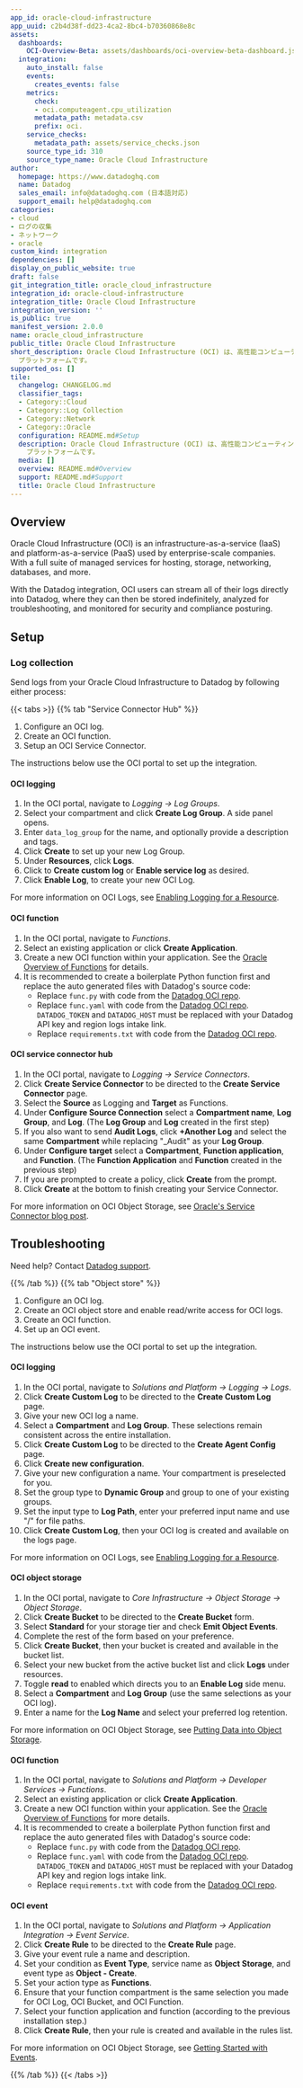 ```yaml
---
app_id: oracle-cloud-infrastructure
app_uuid: c2b4d38f-dd23-4ca2-8bc4-b70360868e8c
assets:
  dashboards:
    OCI-Overview-Beta: assets/dashboards/oci-overview-beta-dashboard.json
  integration:
    auto_install: false
    events:
      creates_events: false
    metrics:
      check:
      - oci.computeagent.cpu_utilization
      metadata_path: metadata.csv
      prefix: oci.
    service_checks:
      metadata_path: assets/service_checks.json
    source_type_id: 310
    source_type_name: Oracle Cloud Infrastructure
author:
  homepage: https://www.datadoghq.com
  name: Datadog
  sales_email: info@datadoghq.com (日本語対応)
  support_email: help@datadoghq.com
categories:
- cloud
- ログの収集
- ネットワーク
- oracle
custom_kind: integration
dependencies: []
display_on_public_website: true
draft: false
git_integration_title: oracle_cloud_infrastructure
integration_id: oracle-cloud-infrastructure
integration_title: Oracle Cloud Infrastructure
integration_version: ''
is_public: true
manifest_version: 2.0.0
name: oracle_cloud_infrastructure
public_title: Oracle Cloud Infrastructure
short_description: Oracle Cloud Infrastructure (OCI) は、高性能コンピューティングとシンプルな移行を実現する IaaS
  プラットフォームです。
supported_os: []
tile:
  changelog: CHANGELOG.md
  classifier_tags:
  - Category::Cloud
  - Category::Log Collection
  - Category::Network
  - Category::Oracle
  configuration: README.md#Setup
  description: Oracle Cloud Infrastructure (OCI) は、高性能コンピューティングとシンプルな移行を実現する IaaS
    プラットフォームです。
  media: []
  overview: README.md#Overview
  support: README.md#Support
  title: Oracle Cloud Infrastructure
---
```


<!--  SOURCED FROM https://github.com/DataDog/integrations-internal-core -->
## Overview

Oracle Cloud Infrastructure (OCI) is an infrastructure-as-a-service (IaaS) and platform-as-a-service (PaaS) used by enterprise-scale companies. With a full suite of managed services for hosting, storage, networking, databases, and more.

With the Datadog integration, OCI users can stream all of their logs directly into Datadog, where they can then be stored indefinitely, analyzed for troubleshooting, and monitored for security and compliance posturing.

## Setup

### Log collection

Send logs from your Oracle Cloud Infrastructure to Datadog by following either process:

{{< tabs >}}
{{% tab "Service Connector Hub" %}}

1. Configure an OCI log.
2. Create an OCI function.
3. Setup an OCI Service Connector.

The instructions below use the OCI portal to set up the integration.

#### OCI logging

1. In the OCI portal, navigate to *Logging -> Log Groups*.
2. Select your compartment and click **Create Log Group**. A side panel opens.
3. Enter `data_log_group` for the name, and optionally provide a description and tags.
4. Click **Create** to set up your new Log Group.
5. Under **Resources**, click **Logs**.
6. Click to **Create custom log** or **Enable service log** as desired.
7. Click **Enable Log**, to create your new OCI Log.

For more information on OCI Logs, see [Enabling Logging for a Resource][1].

#### OCI function

1. In the OCI portal, navigate to *Functions*.
2. Select an existing application or click **Create Application**.
3. Create a new OCI function within your application. See the [Oracle Overview of Functions][2] for details.
4. It is recommended to create a boilerplate Python function first and replace the auto generated files with Datadog's source code:
   - Replace `func.py` with code from the [Datadog OCI repo][3].
   - Replace `func.yaml` with code from the [Datadog OCI repo][4]. `DATADOG_TOKEN` and `DATADOG_HOST` must be replaced with your Datadog API key and region logs intake link.
   - Replace `requirements.txt` with code from the [Datadog OCI repo][5].

#### OCI service connector hub

1. In the OCI portal, navigate to *Logging -> Service Connectors*.
2. Click **Create Service Connector** to be directed to the **Create Service Connector** page.
3. Select the **Source** as Logging and **Target** as Functions.
4. Under **Configure Source Connection** select a **Compartment name**, **Log Group**, and **Log**. (The **Log Group** and **Log** created in the first step)
5. If you also want to send **Audit Logs**, click **+Another Log** and select the same **Compartment** while replacing "_Audit" as your **Log Group**.
6. Under **Configure target** select a **Compartment**, **Function application**, and **Function**. (The **Function Application** and **Function** created in the previous step)
7. If you are prompted to create a policy, click **Create** from the prompt.
8. Click **Create** at the bottom to finish creating your Service Connector.

For more information on OCI Object Storage, see [Oracle's Service Connector blog post][6].

## Troubleshooting

Need help? Contact [Datadog support][7].


[1]: https://docs.cloud.oracle.com/en-us/iaas/Content/Logging/Concepts/service_logs.htm#enabling_logging
[2]: https://docs.cloud.oracle.com/en-us/iaas/Content/Functions/Concepts/functionsoverview.htm
[3]: https://github.com/DataDog/Oracle_Logs_Integration/blob/master/Service%20Connector%20%20Hub/func.py
[4]: https://github.com/DataDog/Oracle_Logs_Integration/blob/master/Service%20Connector%20%20Hub/func.yaml
[5]: https://github.com/DataDog/Oracle_Logs_Integration/blob/master/Service%20Connector%20%20Hub/requirements.txt
[6]: https://blogs.oracle.com/cloud-infrastructure/oracle-cloud-infrastructure-service-connector-hub-now-generally-available
[7]: https://docs.datadoghq.com/ja/help/
{{% /tab %}}
{{% tab "Object store" %}}

1. Configure an OCI log.
2. Create an OCI object store and enable read/write access for OCI logs.
3. Create an OCI function.
4. Set up an OCI event.

The instructions below use the OCI portal to set up the integration.

#### OCI logging

1. In the OCI portal, navigate to *Solutions and Platform -> Logging -> Logs*.
2. Click **Create Custom Log** to be directed to the **Create Custom Log** page.
3. Give your new OCI log a name.
4. Select a **Compartment** and **Log Group**. These selections remain consistent across the entire installation.
5. Click **Create Custom Log** to be directed to the **Create Agent Config** page.
6. Click **Create new configuration**.
7. Give your new configuration a name. Your compartment is preselected for you.
8. Set the group type to **Dynamic Group** and group to one of your existing groups.
9. Set the input type to **Log Path**, enter your preferred input name and use "/" for file paths.
10. Click **Create Custom Log**, then your OCI log is created and available on the logs page.

For more information on OCI Logs, see [Enabling Logging for a Resource][1].

#### OCI object storage

1. In the OCI portal, navigate to *Core Infrastructure -> Object Storage -> Object Storage*.
2. Click **Create Bucket** to be directed to the **Create Bucket** form.
3. Select **Standard** for your storage tier and check **Emit Object Events**.
4. Complete the rest of the form based on your preference.
5. Click **Create Bucket**, then your bucket is created and available in the bucket list.
6. Select your new bucket from the active bucket list and click **Logs** under resources.
7. Toggle **read** to enabled which directs you to an **Enable Log** side menu.
8. Select a **Compartment** and **Log Group** (use the same selections as your OCI log).
9. Enter a name for the **Log Name** and select your preferred log retention.

For more information on OCI Object Storage, see [Putting Data into Object Storage][2].

#### OCI function

1. In the OCI portal, navigate to *Solutions and Platform -> Developer Services -> Functions*.
2. Select an existing application or click **Create Application**.
3. Create a new OCI function within your application. See the [Oracle Overview of Functions][3] for more details.
4. It is recommended to create a boilerplate Python function first and replace the auto generated files with Datadog's source code:
   - Replace `func.py` with code from the [Datadog OCI repo][4].
   - Replace `func.yaml` with code from the [Datadog OCI repo][5]. `DATADOG_TOKEN` and `DATADOG_HOST` must be replaced with your Datadog API key and region logs intake link.
   - Replace `requirements.txt` with code from the [Datadog OCI repo][6].

#### OCI event

1. In the OCI portal, navigate to *Solutions and Platform -> Application Integration -> Event Service*.
2. Click **Create Rule** to be directed to the **Create Rule** page.
3. Give your event rule a name and description.
4. Set your condition as **Event Type**, service name as **Object Storage**, and event type as **Object - Create**.
5. Set your action type as **Functions**.
6. Ensure that your function compartment is the same selection you made for OCI Log, OCI Bucket, and OCI Function.
7. Select your function application and function (according to the previous installation step.)
8. Click **Create Rule**, then your rule is created and available in the rules list.

For more information on OCI Object Storage, see [Getting Started with Events][7].



[1]: https://docs.cloud.oracle.com/en-us/iaas/Content/Logging/Concepts/service_logs.htm#enabling_logging
[2]: https://docs.cloud.oracle.com/en-us/iaas/Content/GSG/Tasks/addingbuckets.htm
[3]: https://docs.cloud.oracle.com/en-us/iaas/Content/Functions/Concepts/functionsoverview.htm
[4]: https://github.com/DataDog/Oracle_Logs_Integration/blob/master/Object%20Store/func.py
[5]: https://github.com/DataDog/Oracle_Logs_Integration/blob/master/Object%20Store/func.yaml
[6]: https://github.com/DataDog/Oracle_Logs_Integration/blob/master/Object%20Store/requirements.txt
[7]: https://docs.cloud.oracle.com/en-us/iaas/Content/Events/Concepts/eventsgetstarted.htm
{{% /tab %}}
{{< /tabs >}}